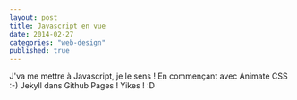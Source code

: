 ```yaml
---
layout: post
title: Javascript en vue
date: 2014-02-27
categories: "web-design"
published: true
---
```


J'va me mettre à Javascript, je le sens ! En commençant avec Animate CSS :-)
Jekyll dans Github Pages ! Yikes ! :D
